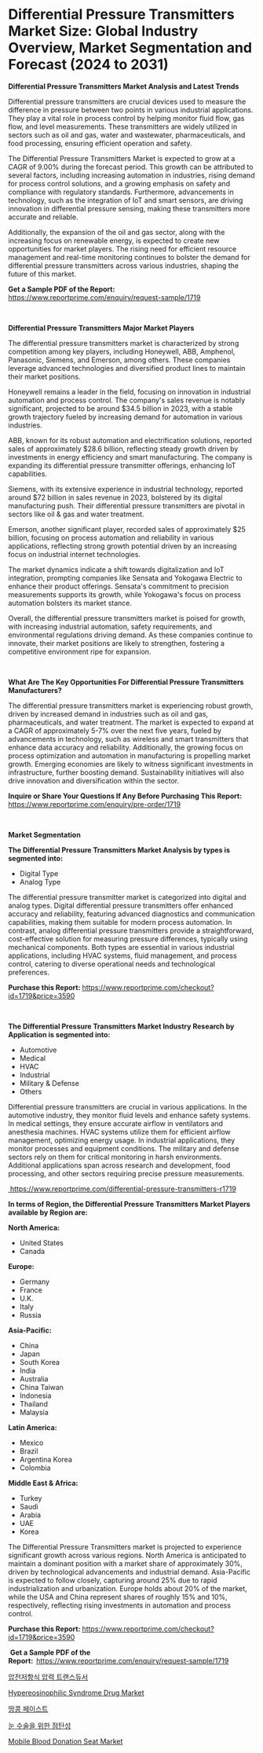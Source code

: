 <p><h1>Differential Pressure Transmitters Market Size: Global Industry Overview, Market Segmentation and Forecast (2024 to 2031)</h1></p><p><strong>Differential Pressure Transmitters Market Analysis and Latest Trends</strong></p>
<p><p>Differential pressure transmitters are crucial devices used to measure the difference in pressure between two points in various industrial applications. They play a vital role in process control by helping monitor fluid flow, gas flow, and level measurements. These transmitters are widely utilized in sectors such as oil and gas, water and wastewater, pharmaceuticals, and food processing, ensuring efficient operation and safety.</p><p>The Differential Pressure Transmitters Market is expected to grow at a CAGR of 9.00% during the forecast period. This growth can be attributed to several factors, including increasing automation in industries, rising demand for process control solutions, and a growing emphasis on safety and compliance with regulatory standards. Furthermore, advancements in technology, such as the integration of IoT and smart sensors, are driving innovation in differential pressure sensing, making these transmitters more accurate and reliable.</p><p>Additionally, the expansion of the oil and gas sector, along with the increasing focus on renewable energy, is expected to create new opportunities for market players. The rising need for efficient resource management and real-time monitoring continues to bolster the demand for differential pressure transmitters across various industries, shaping the future of this market.</p></p>
<p><strong>Get a Sample PDF of the Report:&nbsp;</strong> <a href="https://www.reportprime.com/enquiry/request-sample/1719">https://www.reportprime.com/enquiry/request-sample/1719</a></p>
<p>&nbsp;</p>
<p><strong>Differential Pressure Transmitters Major Market Players</strong></p>
<p><p>The differential pressure transmitters market is characterized by strong competition among key players, including Honeywell, ABB, Amphenol, Panasonic, Siemens, and Emerson, among others. These companies leverage advanced technologies and diversified product lines to maintain their market positions. </p><p>Honeywell remains a leader in the field, focusing on innovation in industrial automation and process control. The company's sales revenue is notably significant, projected to be around $34.5 billion in 2023, with a stable growth trajectory fueled by increasing demand for automation in various industries.</p><p>ABB, known for its robust automation and electrification solutions, reported sales of approximately $28.6 billion, reflecting steady growth driven by investments in energy efficiency and smart manufacturing. The company is expanding its differential pressure transmitter offerings, enhancing IoT capabilities.</p><p>Siemens, with its extensive experience in industrial technology, reported around $72 billion in sales revenue in 2023, bolstered by its digital manufacturing push. Their differential pressure transmitters are pivotal in sectors like oil & gas and water treatment.</p><p>Emerson, another significant player, recorded sales of approximately $25 billion, focusing on process automation and reliability in various applications, reflecting strong growth potential driven by an increasing focus on industrial internet technologies.</p><p>The market dynamics indicate a shift towards digitalization and IoT integration, prompting companies like Sensata and Yokogawa Electric to enhance their product offerings. Sensata's commitment to precision measurements supports its growth, while Yokogawa's focus on process automation bolsters its market stance.</p><p>Overall, the differential pressure transmitters market is poised for growth, with increasing industrial automation, safety requirements, and environmental regulations driving demand. As these companies continue to innovate, their market positions are likely to strengthen, fostering a competitive environment ripe for expansion.</p></p>
<p>&nbsp;</p>
<p><strong>What Are The Key Opportunities For Differential Pressure Transmitters Manufacturers?</strong></p>
<p><p>The differential pressure transmitters market is experiencing robust growth, driven by increased demand in industries such as oil and gas, pharmaceuticals, and water treatment. The market is expected to expand at a CAGR of approximately 5-7% over the next five years, fueled by advancements in technology, such as wireless and smart transmitters that enhance data accuracy and reliability. Additionally, the growing focus on process optimization and automation in manufacturing is propelling market growth. Emerging economies are likely to witness significant investments in infrastructure, further boosting demand. Sustainability initiatives will also drive innovation and diversification within the sector.</p></p>
<p><strong>Inquire or Share Your Questions If Any Before Purchasing This Report:</strong> <a href="https://www.reportprime.com/enquiry/pre-order/1719">https://www.reportprime.com/enquiry/pre-order/1719</a></p>
<p>&nbsp;</p>
<p><strong>Market Segmentation</strong></p>
<p><strong>The Differential Pressure Transmitters Market Analysis by types is segmented into:</strong></p>
<p><ul><li>Digital Type</li><li>Analog Type</li></ul></p>
<p><p>The differential pressure transmitter market is categorized into digital and analog types. Digital differential pressure transmitters offer enhanced accuracy and reliability, featuring advanced diagnostics and communication capabilities, making them suitable for modern process automation. In contrast, analog differential pressure transmitters provide a straightforward, cost-effective solution for measuring pressure differences, typically using mechanical components. Both types are essential in various industrial applications, including HVAC systems, fluid management, and process control, catering to diverse operational needs and technological preferences.</p></p>
<p><strong>Purchase this Report:&nbsp;</strong><a href="https://www.reportprime.com/checkout?id=1719&price=3590">https://www.reportprime.com/checkout?id=1719&price=3590</a></p>
<p>&nbsp;</p>
<p><strong>The Differential Pressure Transmitters Market Industry Research by Application is segmented into:</strong></p>
<p><ul><li>Automotive</li><li>Medical</li><li>HVAC</li><li>Industrial</li><li>Military & Defense</li><li>Others</li></ul></p>
<p><p>Differential pressure transmitters are crucial in various applications. In the automotive industry, they monitor fluid levels and enhance safety systems. In medical settings, they ensure accurate airflow in ventilators and anesthesia machines. HVAC systems utilize them for efficient airflow management, optimizing energy usage. In industrial applications, they monitor processes and equipment conditions. The military and defense sectors rely on them for critical monitoring in harsh environments. Additional applications span across research and development, food processing, and other sectors requiring precise pressure measurements.</p></p>
<p><a href="https://www.reportprime.com/differential-pressure-transmitters-r1719">&nbsp;https://www.reportprime.com/differential-pressure-transmitters-r1719</a></p>
<p><strong>In terms of Region, the Differential Pressure Transmitters Market Players available by Region are:</strong></p>
<p>
    <p> <strong> North America: </strong>
        <ul>
            <li>United States</li>
            <li>Canada</li>
        </ul>
        </p> 
    <p> <strong> Europe: </strong>
        <ul>
            <li>Germany</li>
            <li>France</li>
            <li>U.K.</li>
            <li>Italy</li>
            <li>Russia</li>
        </ul>
        </p> 
    <p> <strong> Asia-Pacific: </strong>
        <ul>
            <li>China</li>
            <li>Japan</li>
            <li>South Korea</li>
            <li>India</li>
            <li>Australia</li>
            <li>China Taiwan</li>
            <li>Indonesia</li>
            <li>Thailand</li>
            <li>Malaysia</li>
        </ul>
        </p> 
    <p> <strong> Latin America: </strong>
        <ul>
            <li>Mexico</li>
            <li>Brazil</li>
            <li>Argentina Korea</li>
            <li>Colombia</li>
        </ul>
        </p> 
    <p> <strong> Middle East & Africa: </strong>
        <ul>
            <li>Turkey</li>
            <li>Saudi</li>
            <li>Arabia</li>
            <li>UAE</li>
            <li>Korea</li>
        </ul>
    </p>
    </p>
<p><p>The Differential Pressure Transmitters market is projected to experience significant growth across various regions. North America is anticipated to maintain a dominant position with a market share of approximately 30%, driven by technological advancements and industrial demand. Asia-Pacific is expected to follow closely, capturing around 25% due to rapid industrialization and urbanization. Europe holds about 20% of the market, while the USA and China represent shares of roughly 15% and 10%, respectively, reflecting rising investments in automation and process control.</p></p>
<p><strong>Purchase this Report: </strong><a href="https://www.reportprime.com/checkout?id=1719&price=3590">https://www.reportprime.com/checkout?id=1719&price=3590</a></p>
<p>&nbsp;<strong>Get a Sample PDF of the Report:&nbsp;&nbsp;</strong><a href="https://www.reportprime.com/enquiry/request-sample/1719">https://www.reportprime.com/enquiry/request-sample/1719</a></p>
<p><strong></strong></p>
<p><p><a href="https://medium.com/@nargishadi90/%EA%B8%80%EB%A1%9C%EB%B2%8C-%ED%94%BC%EC%97%90%EC%A1%B0%EC%A0%80%ED%95%AD-%EC%95%95%EB%A0%A5-%EB%B3%80%ED%99%98%EA%B8%B0-%EC%8B%9C%EC%9E%A5-%EB%B6%84%EC%84%9D-%EC%A3%BC%EC%9A%94-%EC%8B%9C%EC%9E%A5-%EB%8F%99%ED%96%A5-%EB%B0%8F-%EB%AF%B8%EB%9E%98-%EC%A0%84%EB%A7%9D-2024-2031-32294725dd03">압전저항식 압력 트랜스듀서</a></p><p><a href="https://issuu.com/reportprime-2/docs/hypereosinophilic-syndrome-drug-mar_2405c3d6e6ef4c">Hypereosinophilic Syndrome Drug Market</a></p><p><a href="https://medium.com/@nargishadi90/%EC%A7%80%EC%97%AD%EC%9D%80-%EB%95%85%EC%BD%A9-%ED%8E%98%EC%9D%B4%EC%8A%A4%ED%8A%B8-%EC%8B%9C%EC%9E%A5%EC%97%90-%EC%96%B4%EB%96%BB%EA%B2%8C-%EC%A0%81%EC%9D%91%ED%95%98%EA%B3%A0-%EC%9E%88%EB%82%98%EC%9A%94-%EB%95%85%EC%BD%A9-%ED%8E%98%EC%9D%B4%EC%8A%A4%ED%8A%B8-%EC%8B%9C%EC%9E%A5%EC%9D%98-%EA%B8%80%EB%A1%9C%EB%B2%8C-%EC%8B%9C%EC%9E%A5-%EB%8F%99%ED%96%A5-%EB%B0%8F-%EA%B0%9C%EC%9A%94-2024-2031-74571ab98652">땅콩 페이스트</a></p><p><a href="https://github.com/sougarounis/Market-Research-Report-List-6/blob/main/92585442071.md">눈 수술을 위한 점탄성</a></p><p><a href="https://medium.com/@kstephensonlo/mobile-blood-donation-seat-market-industry-landscape-growth-trajectories-and-global-markets-08300403ea5a">Mobile Blood Donation Seat Market</a></p></p>